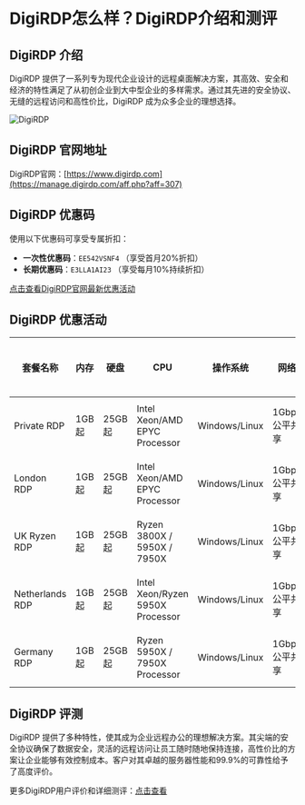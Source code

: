 # DigiRDP怎么样？DigiRDP介绍和测评

## DigiRDP 介绍
DigiRDP 提供了一系列专为现代企业设计的远程桌面解决方案，其高效、安全和经济的特性满足了从初创企业到大中型企业的多样需求。通过其先进的安全协议、无缝的远程访问和高性价比，DigiRDP 成为众多企业的理想选择。

![DigiRDP](https://github.com/user-attachments/assets/500c307b-f507-4fb9-b9c6-a099c72400f5)

## DigiRDP 官网地址
DigiRDP官网：[https://www.digirdp.com](https://manage.digirdp.com/aff.php?aff=307)

## DigiRDP 优惠码
使用以下优惠码可享受专属折扣：
- **一次性优惠码**：`EE542VSNF4` （享受首月20%折扣）
- **长期优惠码**：`E3LLA1AI23` （享受每月10%持续折扣）

[点击查看DigiRDP官网最新优惠活动](https://manage.digirdp.com/aff.php?aff=307)

## DigiRDP 优惠活动

| 套餐名称         | 内存          | 硬盘    | CPU                                 | 操作系统    | 网络          | 购买链接                                                           |
|------------------|---------------|---------|-------------------------------------|-------------|---------------|--------------------------------------------------------------------|
| Private RDP      | 1GB起         | 25GB起  | Intel Xeon/AMD EPYC Processor       | Windows/Linux | 1Gbps公平共享 | [点击购买](https://manage.digirdp.com/aff.php?aff=307)               |
| London RDP       | 1GB起         | 25GB起  | Intel Xeon/AMD EPYC Processor       | Windows/Linux | 1Gbps公平共享 | [点击购买](https://manage.digirdp.com/aff.php?aff=307)                |
| UK Ryzen RDP     | 1GB起         | 25GB起  | Ryzen 3800X / 5950X / 7950X         | Windows/Linux | 1Gbps公平共享 | [点击购买](https://manage.digirdp.com/aff.php?aff=307)  |
| Netherlands RDP  | 1GB起         | 25GB起  | Intel Xeon/Ryzen 5950X Processor    | Windows/Linux | 1Gbps公平共享 | [点击购买](https://manage.digirdp.com/aff.php?aff=307) |
| Germany RDP      | 1GB起         | 25GB起  | Ryzen 5950X / 7950X Processor       | Windows/Linux | 1Gbps公平共享 | [点击购买](https://manage.digirdp.com/aff.php?aff=307)     |

## DigiRDP 评测
DigiRDP 提供了多种特性，使其成为企业远程办公的理想解决方案。其尖端的安全协议确保了数据安全，灵活的远程访问让员工随时随地保持连接，高性价比的方案让企业能够有效控制成本。客户对其卓越的服务器性能和99.9%的可靠性给予了高度评价。

更多DigiRDP用户评价和详细测评：[点击查看](https://manage.digirdp.com/aff.php?aff=307)
